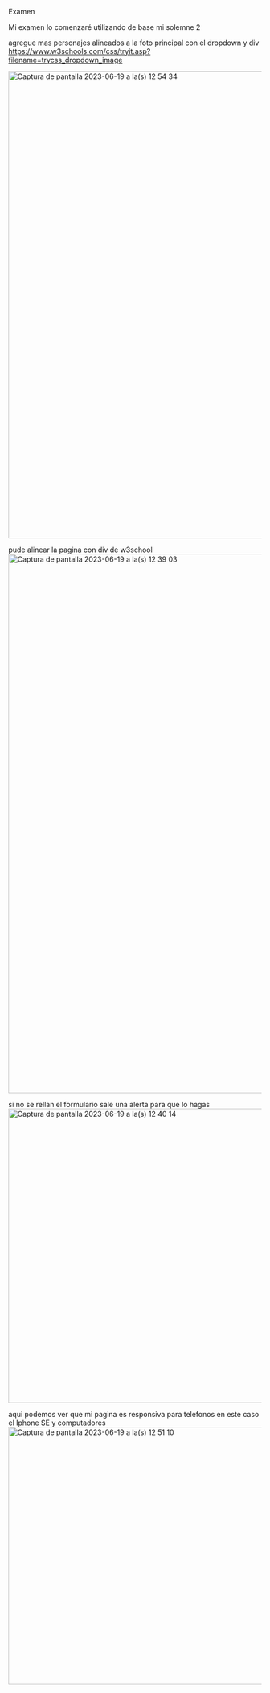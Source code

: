 Examen

Mi examen lo comenzaré utilizando de base mi solemne 2

agregue mas personajes alineados a la foto principal con el dropdown y div
https://www.w3schools.com/css/tryit.asp?filename=trycss_dropdown_image

<img width="929" alt="Captura de pantalla 2023-06-19 a la(s) 12 54 34" src="https://github.com/mgdalol/dis9005-2023-1/assets/128399618/41a6b7eb-6021-4dd9-a722-780742af961d">



pude alinear la pagina con div de w3school 
<img width="1072" alt="Captura de pantalla 2023-06-19 a la(s) 12 39 03" src="https://github.com/mgdalol/dis9005-2023-1/assets/128399618/2dfaf727-60d5-491d-a1c9-753034e870e2">

si no se rellan el formulario sale una alerta para que lo hagas
<img width="585" alt="Captura de pantalla 2023-06-19 a la(s) 12 40 14" src="https://github.com/mgdalol/dis9005-2023-1/assets/128399618/51212136-4d14-421e-9c92-47fe676ef629">

aqui podemos ver que mi pagina es responsiva para telefonos en este caso el Iphone SE y computadores
<img width="512" alt="Captura de pantalla 2023-06-19 a la(s) 12 51 10" src="https://github.com/mgdalol/dis9005-2023-1/assets/128399618/9691d308-22f9-445a-86f3-e73e807b025e">
